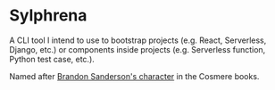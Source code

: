 # Sylphrena

A CLI tool I intend to use to bootstrap projects (e.g. React, Serverless,
Django, etc.) or components inside projects (e.g. Serverless function, Python
test case, etc.).

Named after [Brandon Sanderson's character](https://coppermind.net/wiki/Sylphrena)
in the Cosmere books.
